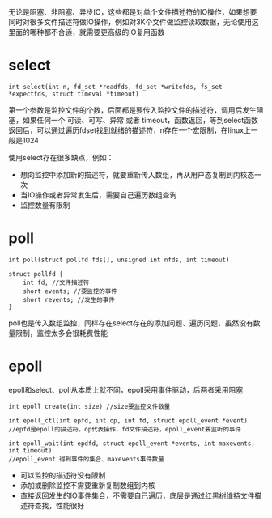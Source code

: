 无论是阻塞、非阻塞、异步IO，这些都是对单个文件描述符的IO操作，如果想要同时对很多文件描述符做IO操作，例如对3K个文件做监控读取数据，无论使用这里面的哪种都不合适，就需要更高级的IO复用函数

# select

    int select(int n, fd_set *readfds, fd_set *writefds, fs_set *expectfds, struct timeval *timeout)

第一个参数是监控文件的个数，后面都是要传入监控文件的描述符，调用后发生阻塞，如果任何一个 可读、可写、异常 或者 timeout，函数返回，等到select函数返回后，可以通过遍历fdset找到就绪的描述符，n存在一个宏限制，在linux上一般是1024

使用select存在很多缺点，例如：

- 想向监控中添加新的描述符，就要重新传入数组，再从用户态复制到内核态一次
- 当IO操作或者异常发生后，需要自己遍历数组查询
- 监控数量有限制

# poll

    int poll(struct pollfd fds[], unsigned int nfds, int timeout)

    struct pollfd {
        int fd; //文件描述符
        short events; //要监控的事件
        short revents; //发生的事件
    }

poll也是传入数组监控，同样存在select存在的添加问题、遍历问题，虽然没有数量限制，监控太多会很耗费性能

# epoll
epoll和select、poll从本质上就不同，epoll采用事件驱动，后两者采用阻塞

    int epoll_create(int size) //size要监控文件数量
    
    int epoll_ctl(int epfd, int op, int fd, struct epoll_event *event)
    //epfd是epoll的描述符，op代表操作，fd文件描述符，epoll_event要监听的事件

    int epoll_wait(int epdfd, struct epoll_event *events, int maxevents, int timeout)
    //epoll_event 得到事件的集合、maxevents事件数量

- 可以监控的描述符没有限制
- 添加或删除监控不需要重新复制数组到内核
- 直接返回发生的IO事件集合，不需要自己遍历，底层是通过红黑树维持文件描述符查找，性能很好



